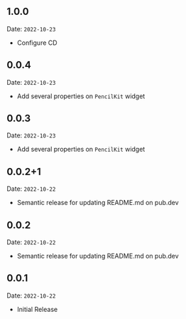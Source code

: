 ## 1.0.0

Date: `2022-10-23`

* Configure CD

## 0.0.4

Date: `2022-10-23`

* Add several properties on `PencilKit` widget

## 0.0.3

Date: `2022-10-23`

* Add several properties on `PencilKit` widget

## 0.0.2+1

Date: `2022-10-22`

* Semantic release for updating README.md on pub.dev

## 0.0.2

Date: `2022-10-22`

* Semantic release for updating README.md on pub.dev

## 0.0.1 

Date: `2022-10-22`

* Initial Release

